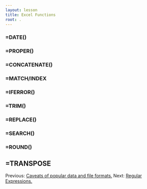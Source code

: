 ```yaml
---
layout: lesson
title: Excel Functions
root: .
---
```


### =DATE()

### =PROPER()

### =CONCATENATE()

### =MATCH/INDEX

### =IFERROR()

### =TRIM()

### =REPLACE()

### =SEARCH()

### =ROUND()

## =TRANSPOSE





Previous: [Caveats of popular data and file formats.](06-data-formats-caveats.html)
Next: [Regular Expressions.](08-regular-expressions.html)